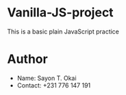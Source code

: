 # Vanilla-JS-project
This is a basic plain JavaScript practice 

# Author 
  - Name: Sayon T. Okai
  - Contact: +231 776 147 191


